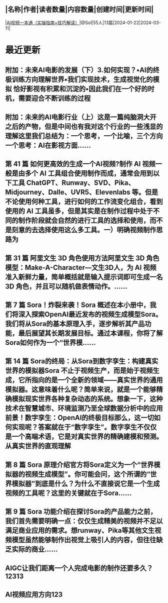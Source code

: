 |名称|作者|读者数量|内容数量|创建时间|更新时间|
---
|[AI视频一本通（实操指南+技巧解读）](https://xiaobot.net/p/55889970?refer=0b133df9-27dc-423b-8101-639049001c13)|@Sol|55人|13篇|2024-01-22|2024-03-11|

# 最近更新
## 附加：未来AI电影的发展（下）3.如何实现？•AI的终极训练方向理解世界•我们实现技术，生成视觉化的模拟 恰好影视有积累和沉淀的•因此我们在一个好的时机，需要迎合不断训练的过程
## 附加：未来的AI电影行业（上）这是一篇纯脑洞大开之后的产物，但是中间也有我对这个行业的一些浅显的理解这里我们总结为：一个思考，一个比喻，三个方向一个思考：AI在影视方面......
## 第 41 篇 如何更高效的生成一个AI视频?制作 AI 视频一般是由多个 AI 工具组合使用制作而成，通常会用到以下工具 ChatGPT、Runway、SVD、Pika、Midjourney、Dalle、UVR5、Elevenlabs 等。但是不论使用何种工具，进行如何的工作流变化组合，看到使用的 AI 工具虽多，但是其实是在制作过程中处于不同的制作阶段就会自然的进行工具的选择和使用，而不是刻意的去选择使用这么多工具。一）明确视频制作思路为
## 第 31 篇 阿里文生 3D 角色使用方法阿里文生 3D 角色模型：Make-A-Character—文生3D人，为 AI 视频准入新鲜力量，简单概括就是输入提示词即可生成一名 3D 角色，并且可以随机做表情动作。......
## 第 7 篇 Sora！炸裂来袭！Sora 概述在本小册中，我们将深入探索OpenAI最近发布的视频生成模型Sora。我们将从Sora的基本原理入手，逐步解析其产品功能，最后展望其长期发展目标。通过本课程，你将了解Sora如何作为一个“世界模......
## 第 14 篇 Sora的终局：从Sora到数字孪生：构建真实世界的模拟器Sora 不止于视频生产，而是始于视频生成，它所指向的是一个全新的领域——真实世界的通用模拟器。这意味着什么呢？简单来说，就是一个能够精确模拟现实世界各种复杂动态的系统。想象一下，这种技术在智慧城市、环境监测乃至全球数据分析中的应用前景！数字孪生：OpenAI的终极目标那么，这一切如何实现呢？答案就在于“数字孪生”。数字孪生不仅仅是一个高端术语，它是对真实世界的精确建模和预测。从真实世界的直观理解
## 第 8 篇 Sora 原理介绍官方将Sora定义为一个“世界模拟器的视频生成模型”。你可能会问，这个所谓的“世界模拟器”到底是什么？为什么不直接说它是一个生成视频的工具呢？这里的关键就在于Sora......
## 第 9 篇 Sora 功能介绍在探讨Sora的产品能力之前，我们首先需要明确一点：仅仅生成精美的视频并不足以满足商业应用的需求。想runway、Pika等其他文生视频模型虽然能够制作出视觉上吸引人的内容，但往往缺乏实际的商业......
## AIGC让我们距离一个人完成电影的制作还要多久？12313
## AI视频应用方向123

